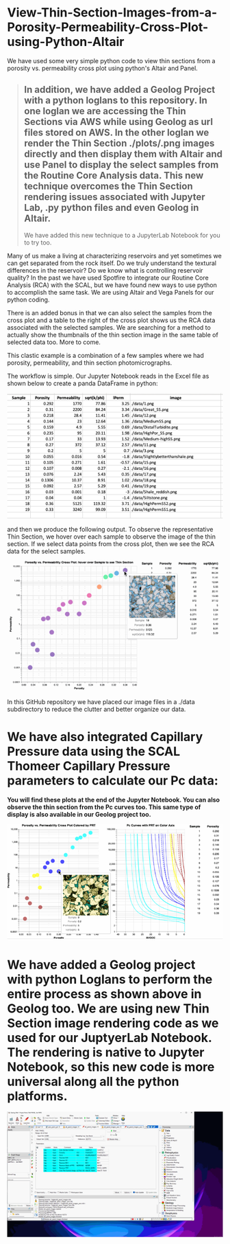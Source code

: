 # View-Thin-Section-Images-from-a-Porosity-Permeability-Cross-Plot-using-Python-Altair
We have used some very simple python code to view thin sections from a porosity vs. permeability cross plot using python's Altair and Panel.

>
>## In addition, we have added a Geolog Project with a python loglans to this repository. In one loglan we are accessing the Thin Sections via AWS while using Geolog as url files stored on AWS. In the other loglan we render the Thin Section ./plots/.png images directly and then display them with Altair and use Panel to display the select samples from the Routine Core Analysis data. This new technique overcomes the Thin Section rendering issues associated with Jupyter Lab, .py python files and even Geolog in Altair.
>
>We have added this new technique to a JupyterLab Notebook for you to try too. 

Many of us make a living at characterizing reservoirs and yet sometimes we can get separated from the rock itself. Do we truly understand the textural differences in the reservoir? Do we know what is controlling reservoir quality? In the past we have used Spotfire to integrate our Routine Core Analysis (RCA) with the SCAL, but we have found new ways to use python to accomplish the same task. We are using Altair and Vega Panels for our python coding. 

There is an added bonus in that we can also select the samples from the cross plot and a table to the right of the cross plot shows us the RCA data associated with the selected samples. We are searching for a method to actually show the thumbnails of the thin section image in the same table of selected data too. More to come. 

This clastic example is a combination of a few samples where we had porosity, permeability, and thin section photomicrographs. 

The workflow is simple. Our Jupyter Notebook reads in the Excel file as shown below to create a panda DataFrame in python: 

![Geolog_Image](Excel.png)

and then we produce the following output. To observe the representative Thin Section, we hover over each sample to observe the image of the thin section. If we select data points from the cross plot, then we see the RCA data for the select samples.

![Geolog_Image](sqrt_k_phi.gif)

In this GitHub repository we have placed our image files in a ./data subdirectory to reduce the clutter and better organize our data.

# We have also integrated Capillary Pressure data using the SCAL Thomeer Capillary Pressure parameters to calculate our Pc data:
**You will find these plots at the end of the Jupyter Notebook. You can also observe the thin section from the Pc curves too. This same type of display is also available in our Geolog project too.**

![Geolog_Image](k-phi_with_Pc_ts.gif)

# We have added a Geolog project with python Loglans to perform the entire process as shown above in Geolog too. We are using new Thin Section image rendering code as we used for our JuptyerLab Notebook. The rendering is native to Jupyter Notebook, so this new code is more universal along all the python platforms.

![Geolog_Image](k-phi_with_Pc_ts_Geolog.gif)
